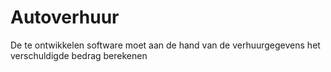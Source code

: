 # Autoverhuur
De te ontwikkelen software moet aan de hand van de verhuurgegevens het verschuldigde bedrag berekenen
